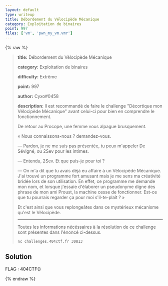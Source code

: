 ```yaml
---
layout: default
type: writeup
title: Débordement du Vélocipède Mécanique
category: Exploitation de binaires
point: 997
files: ['vm', 'pwn_my_vm.vmr']
---
```


{% raw %}
> **title:** Débordement du Vélocipède Mécanique
>
> **category:** Exploitation de binaires
>
> **difficulty:** Extrême
>
> **point:** 997
>
> **author:** Cyxo#0458
>
> **description:**
> Il est recommandé de faire le challenge "Décortique mon Vélocipède Mécanique" avant celui-ci pour bien en comprendre le fonctionnement.
> 
> De retour au Procope, une femme vous alpague brusquement.
> 
> « Nous connaissons-nous ? demandez-vous.
> 
> — Pardon, je ne me suis pas présentée, tu peux m'appeler De Sévigné, ou 2Sev pour les intimes.
> 
> — Entendu, 2Sev. Et que puis-je pour toi ?
> 
> — On m'a dit que tu avais déjà eu affaire à un Vélocipède Mécanique. J'ai trouvé un programme fort amusant mais je me sens ma créativité bridée lors de son utilisation. En effet, ce programme me demande mon nom, et lorsque j'essaie d'élaborer un pseudonyme digne des phrase de mon ami Proust, la machine cesse de fonctionner. Est-ce que tu pourrais regarder ça pour moi s'il-te-plaît ? »
> 
> Et c'est ainsi que vous replongeâtes dans ce mystérieux mécanisme qu'est le Vélocipède.
> 
> ***
> 
> Toutes les informations nécéssaires à la résolution de ce challenge sont présentes dans l'énoncé ci-dessus.
> 
> ```
> nc challenges.404ctf.fr 30813
> ```

## Solution


<span class="flag">FLAG : 404CTF{}</span>

{% endraw %}